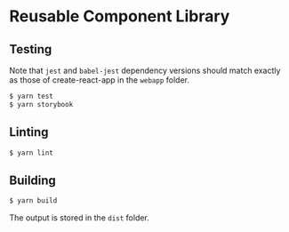 Reusable Component Library
==========================

Testing
-------
Note that `jest` and `babel-jest` dependency versions should match exactly as those of create-react-app in the `webapp` folder.

```bash
$ yarn test
$ yarn storybook
```

Linting
-------
```bash
$ yarn lint
```

Building
--------
```bash
$ yarn build
```

The output is stored in the `dist` folder.
